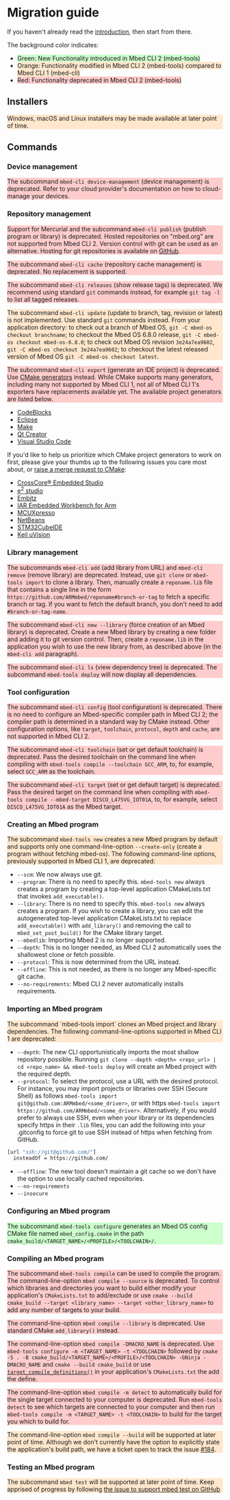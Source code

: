 # Migration guide

If you haven't already read the [introduction](./intro.md), then start from there.

The background color indicates:

* <span style="background-color:#ccffcc;">Green: New Functionality
  introduced in Mbed CLI 2 (mbed-tools)</span>
* <span style="background-color:#ffe6cc;">Orange: Functionality
  modified in Mbed CLI 2 (mbed-tools) compared to Mbed CLI 1 (mbed-cli)</span>
* <span style="background-color:#ffcccc;">Red: Functionality deprecated
  in Mbed CLI 2 (mbed-tools)</span>

## Installers
<span style="display:block;background-color:#ffe6cc;">Windows, macOS and Linux
installers may be made available at later point of time.</span>

## Commands

### Device management
<span style="display:block;background-color:#ffcccc;">The subcommand `mbed-cli
device-management` (device management) is deprecated. Refer to your cloud
provider's documentation on how to cloud-manage your devices.</span>

### Repository management
<span style="display:block;background-color:#ffcccc;">Support for Mercurial and the
subcommand `mbed-cli publish` (publish program or library) is deprecated.
Hosted repositories on "mbed.org" are not supported from Mbed CLI 2. Version
control with git can be used as an alternative. Hosting for git repositories is
available on [GitHub](https://github.com/).</span>

<span style="display:block;background-color:#ffcccc;">The subcommand `mbed-cli cache`
(repository cache management) is deprecated. No replacement is
supported.</span>

<span style="display:block;background-color:#ffcccc;">The subcommand `mbed-cli releases`
(show release tags) is deprecated. We recommend using standard `git` commands
instead, for example `git tag -l` to list all tagged releases.</span>

<span style="display:block;background-color:#ffe6cc;">The subcommand `mbed-cli
update` (update to branch, tag, revision or latest) is not implemented. Use
standard `git` commands instead. From your application directory: to check out
a branch of Mbed OS, `git -C mbed-os checkout branchname`; to checkout the Mbed
OS 6.8.0 release, `git -C mbed-os checkout mbed-os-6.8.0`; to check out Mbed OS
revision `3e24a7ea9602`, `git -C mbed-os checkout 3e24a7ea9602`; to checkout
the latest released version of Mbed OS `git -C mbed-os checkout
latest`.</span>

<span style="display:block;background-color:#ffcccc;">The subcommand `mbed-cli export`
(generate an IDE project) is deprecated. Use [CMake
generators](https://cmake.org/cmake/help/latest/manual/cmake-generators.7.html)
instead. While CMake supports many generators, including many not supported by
Mbed CLI 1, not all of Mbed CLI 1's exporters have replacements available yet.
The available project generators are listed below.</span>

- [CodeBlocks](https://cmake.org/cmake/help/latest/generator/CodeBlocks.html)
- [Eclipse](https://cmake.org/cmake/help/latest/generator/Eclipse%20CDT4.html)
- [Make](https://cmake.org/cmake/help/latest/manual/cmake-generators.7.html#id10)
- [Qt Creator](https://doc.qt.io/qtcreator/creator-project-cmake.html)
- [Visual Studio Code](https://marketplace.visualstudio.com/items?itemName=ms-vscode.cmake-tools)

If you'd like to help us prioritize
which CMake project generators to work on first, please give your thumbs up to
the following issues you care most about, or [raise a merge request to
CMake](https://gitlab.kitware.com/cmake/cmake/-/merge_requests):

- [CrossCore® Embedded Studio](https://github.com/ARMmbed/mbed-tools/issues/249)
- [e<sup>2</sup> studio](https://github.com/ARMmbed/mbed-tools/issues/250)
- [Embitz](https://github.com/ARMmbed/mbed-tools/issues/251)
- [IAR Embedded Workbench for Arm](https://github.com/ARMmbed/mbed-tools/issues/252)
- [MCUXpresso](https://github.com/ARMmbed/mbed-tools/issues/253)
- [NetBeans](https://github.com/ARMmbed/mbed-tools/issues/254)
- [STM32CubeIDE](https://github.com/ARMmbed/mbed-tools/issues/257)
- [Keil uVision](https://github.com/ARMmbed/mbed-tools/issues/256)

### Library management

<span style="display:block;background-color:#ffcccc;">The subcommands `mbed-cli add` (add
library from URL) and `mbed-cli remove` (remove library) are deprecated.
Instead, use `git clone` or `mbed-tools import` to clone a library. Then,
manually create a `reponame.lib` file that contains a single line in the form
`https://github.com/ARMmbed/reponame#branch-or-tag` to fetch a specific branch
or tag. If you want to fetch the default branch, you don't need to add
`#branch-or-tag-name`.</span>

<span style="display:block;background-color:#ffcccc;">The subcommand `mbed-cli new --library`
(force creation of an Mbed library) is deprecated. Create a new Mbed library by
creating a new folder and adding it to git version control. Then, create a
`reponame.lib` in the application you wish to use the new library from, as
described above (in the `mbed-cli add` paragraph).</span>

<span style="display:block;background-color:#ffcccc;">The subcommand `mbed-cli ls` (view
dependency tree) is deprecated. The subcommand `mbed-tools deploy` will now
display all dependencies.</span>

### Tool configuration
<span style="display:block;background-color:#ffcccc;">The subcommand `mbed-cli config` (tool
configuration) is deprecated. There is no need to configure an Mbed-specific
compiler path in Mbed CLI 2; the compiler path is determined in a standard way
by CMake instead. Other configuration options, like `target`, `toolchain`,
`protocol`, `depth` and `cache`, are not supported in Mbed CLI 2.</span>

<span style="display:block;background-color:#ffcccc;">The subcommand `mbed-cli toolchain`
(set or get default toolchain) is deprecated. Pass the desired toolchain on the
command line when compiling with `mbed-tools compile --toolchain GCC_ARM`, to,
for example, select `GCC_ARM` as the toolchain.</span>

<span style="display:block;background-color:#ffcccc;">The subcommand `mbed-cli target` (set
or get default target) is deprecated. Pass the desired target on the command
line when compiling with `mbed-tools compile --mbed-target
DISCO_L475VG_IOT01A`, to, for example, select `DISCO_L475VG_IOT01A` as the
Mbed target.</span>


### Creating an Mbed program
<span style="display:block;background-color:#ffe6cc;">The subcommand `mbed-tools new` creates
a new Mbed program by default and supports only one command-line-option
`--create-only` (create a program without fetching mbed-os). The following
command-line options, previously supported in Mbed CLI 1, are deprecated:

* `--scm`: We now always use git.
* `--program`: There is no need to specify this. `mbed-tools new` always
  creates a program by creating a top-level application CMakeLists.txt that
  invokes `add_executable()`.
* `--library`: There is no need to specify this. `mbed-tools new` always
  creates a program. If you wish to create a library, you can edit the
  autogenerated top-level application CMakeLists.txt to replace
  `add_executable()` with `add_library()` and removing the call to
  `mbed_set_post_build()` for the CMake library target.
* `--mbedlib`: Importing Mbed 2 is no longer supported.
* `--depth`: This is no longer needed, as Mbed CLI 2 automatically uses the
  shallowest clone or fetch possible.
* `--protocol`: This is now determined from the URL instead.
* `--offline`: This is not needed, as there is no longer any Mbed-specific git
  cache.
* `--no-requirements`: Mbed CLI 2 never automatically installs requirements.
</span>

### Importing an Mbed program
<div>
<span style="display:block;background-color:#ffe6cc;">The subcommand `mbed-tools
import` clones an Mbed project and library dependencies. The following
command-line-options supported in Mbed CLI 1 are deprecated:</span>

* `--depth`: The new CLI opportunistically imports the most shallow repository
  possible. Running `git clone --depth <depth> <repo_url> | cd <repo_name> &&
  mbed-tools deploy` will create an Mbed project with the required depth.
* `--protocol`: To select the protocol, use a URL with the
  desired protocol. For instance, you may import projects or libraries over SSH
  (Secure Shell) as follows `mbed-tools import
  git@github.com:ARMmbed/<some_driver>`, or with https `mbed-tools import
  https://github.com/ARMmbed/<some_driver>`. Alternatively, if you would prefer
  to always use SSH, even when your library or its dependencies specify https
  in their `.lib` files, you can add the following into your .gitconfig to
  force git to use SSH instead of https when fetching from GitHub.

```sh
[url "ssh://git@github.com/"]
  insteadOf = https://github.com/
```

* `--offline`: The new tool doesn't maintain a git cache so we don't have the
  option to use locally cached repositories.
* `--no-requirements`
* `--insecure`

</div>

### Configuring an Mbed program

<span style="display:block;background-color:#ccffcc;">The subcommand `mbed-tools configure`
generates an Mbed OS config CMake file named `mbed_config.cmake` in the path
`cmake_build/<TARGET_NAME>/<PROFILE>/<TOOLCHAIN>/`.</span>

### Compiling an Mbed program

<span style="display:block;background-color:#ffcccc;">The subcommand `mbed-tools
compile` can be used to compile the program. The command-line-option `mbed
compile --source` is deprecated. To control which libraries and directories you
want to build either modify your application's `CMakeLists.txt` to add/exclude
or use `cmake --build cmake_build --target <library_name> --target
<other_library_name>` to add any number of targets to your build.</span>

<span style="display:block;background-color:#ffcccc;">The command-line-option `mbed
compile --library` is deprecated. Use standard CMake `add_library()`
instead.</span>

<span style="display:block;background-color:#ffcccc;">The command-line-option `mbed compile
-DMACRO_NAME` is deprecated. Use `mbed-tools configure -m <TARGET_NAME> -t
<TOOLCHAIN>` followed by `cmake -S . -B
cmake_build/<TARGET_NAME>/<PROFILE>/<TOOLCHAIN> -GNinja -DMACRO_NAME` and
`cmake --build cmake_build` or use
[`target_compile_definitions()`](https://cmake.org/cmake/help/latest/command/target_compile_definitions.html)
in your application's `CMakeLists.txt` the add the define.</span>

<span style="display:block;background-color:#ffcccc;">The command-line-option `mbed compile
-m detect` to automatically build for the single target connected to your
computer is deprecated. Run `mbed-tools detect` to see which targets are
connected to your computer and then run `mbed-tools compile -m <TARGET_NAME> -t
<TOOLCHAIN>` to build for the target you which to build for.</span>

<span style="display:block;background-color:#ffe6cc;">The command-line-option `mbed
compile --build` will be supported at later point of time. Although we don't
currently have the option to explicitly state the application's build path, we
have a ticket open to track the issue
[#184](https://github.com/ARMmbed/mbed-tools/issues/184).</span>

### Testing an Mbed program

<span style="display:block;background-color:#ffe6cc;">The subcommand `mbed test` will be
supported at later point of time. Keep apprised of progress by following [the
issue to support mbed test on
GitHub](https://github.com/ARMmbed/mbed-tools/issues/151)</span>
